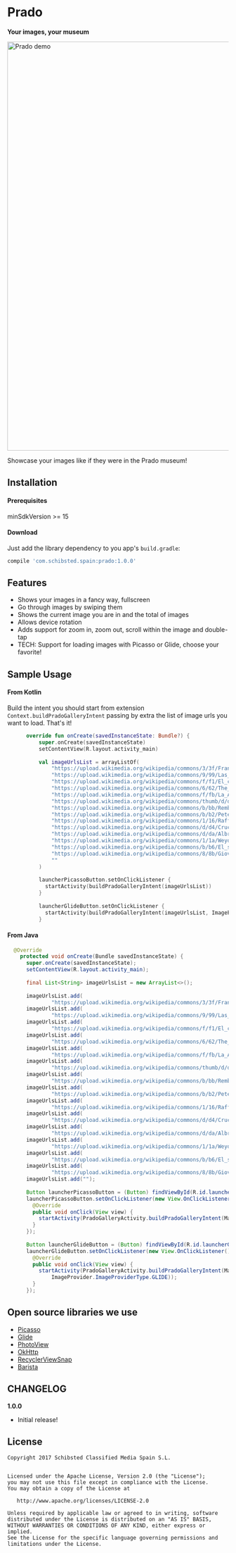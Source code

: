 # Prado
**Your images, your museum**

<img src="art/prado.gif" alt="Prado demo" width="540" height="929">

Showcase your images like if they were in the Prado museum!

## Installation

#### Prerequisites

minSdkVersion >= 15

#### Download

Just add the library dependency to you app's `build.gradle`:

```gradle
compile 'com.schibsted.spain:prado:1.0.0'
```

## Features
- Shows your images in a fancy way, fullscreen
- Go through images by swiping them
- Shows the current image you are in and the total of images
- Allows device rotation
- Adds support for zoom in, zoom out, scroll within the image and double-tap
- TECH: Support for loading images with Picasso or Glide, choose your favorite!

## Sample Usage
#### From Kotlin
Build the intent you should start from extension `Context.buildPradoGalleryIntent` passing by extra the list of image urls you want to load. That's it!

```kotlin
      override fun onCreate(savedInstanceState: Bundle?) {
          super.onCreate(savedInstanceState)
          setContentView(R.layout.activity_main)
      
          val imageUrlsList = arrayListOf(
              "https://upload.wikimedia.org/wikipedia/commons/3/3f/Francisco_de_Goya_y_Lucientes_-_Los_fusilamientos_del_tres_de_mayo_-_1814.jpg",
              "https://upload.wikimedia.org/wikipedia/commons/9/99/Las_Meninas_01.jpg",
              "https://upload.wikimedia.org/wikipedia/commons/f/f1/El_caballero_de_la_mano_en_el_pecho.jpg",
              "https://upload.wikimedia.org/wikipedia/commons/6/62/The_Garden_of_Earthly_Delights_by_Bosch_High_Resolution_2.jpg",
              "https://upload.wikimedia.org/wikipedia/commons/f/fb/La_Anunciaci%C3%B3n_%28Fra_Angelico-Prado%29.jpg",
              "https://upload.wikimedia.org/wikipedia/commons/thumb/d/d2/Carlos_V_en_M%C3%BChlberg%2C_by_Titian%2C_from_Prado_in_Google_Earth.jpg/3000px-Carlos_V_en_M%C3%BChlberg%2C_by_Titian%2C_from_Prado_in_Google_Earth.jpg",
              "https://upload.wikimedia.org/wikipedia/commons/b/bb/Rembrandt_Harmensz._van_Rijn_014.jpg",
              "https://upload.wikimedia.org/wikipedia/commons/b/b2/Peter_Paul_Rubens_-_The_Three_Graces%2C_1635.jpg",
              "https://upload.wikimedia.org/wikipedia/commons/1/16/Raffael_048.jpg",
              "https://upload.wikimedia.org/wikipedia/commons/d/d4/Crucifixi%C3%B3n_Juan_de_Flandes.jpg",
              "https://upload.wikimedia.org/wikipedia/commons/d/da/Albrecht_D%C3%BCrer_103.jpg",
              "https://upload.wikimedia.org/wikipedia/commons/1/1a/Weyden_Deposition.jpg",
              "https://upload.wikimedia.org/wikipedia/commons/b/b6/El_sue%C3%B1o_de_Jacob%2C_por_Jos%C3%A9_de_Ribera.jpg",
              "https://upload.wikimedia.org/wikipedia/commons/8/8b/Giovanni_Battista_Tiepolo_022.jpg",
              ""
          )
      
          launcherPicassoButton.setOnClickListener {
            startActivity(buildPradoGalleryIntent(imageUrlsList))
          }
      
          launcherGlideButton.setOnClickListener {
            startActivity(buildPradoGalleryIntent(imageUrlsList, ImageProvider.ImageProviderType.GLIDE))
          }
```

#### From Java
```java
  @Override
    protected void onCreate(Bundle savedInstanceState) {
      super.onCreate(savedInstanceState);
      setContentView(R.layout.activity_main);
  
      final List<String> imageUrlsList = new ArrayList<>();
  
      imageUrlsList.add(
              "https://upload.wikimedia.org/wikipedia/commons/3/3f/Francisco_de_Goya_y_Lucientes_-_Los_fusilamientos_del_tres_de_mayo_-_1814.jpg");
      imageUrlsList.add(
              "https://upload.wikimedia.org/wikipedia/commons/9/99/Las_Meninas_01.jpg");
      imageUrlsList.add(
              "https://upload.wikimedia.org/wikipedia/commons/f/f1/El_caballero_de_la_mano_en_el_pecho.jpg");
      imageUrlsList.add(
              "https://upload.wikimedia.org/wikipedia/commons/6/62/The_Garden_of_Earthly_Delights_by_Bosch_High_Resolution_2.jpg");
      imageUrlsList.add(
              "https://upload.wikimedia.org/wikipedia/commons/f/fb/La_Anunciaci%C3%B3n_%28Fra_Angelico-Prado%29.jpg");
      imageUrlsList.add(
              "https://upload.wikimedia.org/wikipedia/commons/thumb/d/d2/Carlos_V_en_M%C3%BChlberg%2C_by_Titian%2C_from_Prado_in_Google_Earth.jpg/3000px-Carlos_V_en_M%C3%BChlberg%2C_by_Titian%2C_from_Prado_in_Google_Earth.jpg");
      imageUrlsList.add(
              "https://upload.wikimedia.org/wikipedia/commons/b/bb/Rembrandt_Harmensz._van_Rijn_014.jpg");
      imageUrlsList.add(
              "https://upload.wikimedia.org/wikipedia/commons/b/b2/Peter_Paul_Rubens_-_The_Three_Graces%2C_1635.jpg");
      imageUrlsList.add(
              "https://upload.wikimedia.org/wikipedia/commons/1/16/Raffael_048.jpg");
      imageUrlsList.add(
              "https://upload.wikimedia.org/wikipedia/commons/d/d4/Crucifixi%C3%B3n_Juan_de_Flandes.jpg");
      imageUrlsList.add(
              "https://upload.wikimedia.org/wikipedia/commons/d/da/Albrecht_D%C3%BCrer_103.jpg");
      imageUrlsList.add(
              "https://upload.wikimedia.org/wikipedia/commons/1/1a/Weyden_Deposition.jpg");
      imageUrlsList.add(
              "https://upload.wikimedia.org/wikipedia/commons/b/b6/El_sue%C3%B1o_de_Jacob%2C_por_Jos%C3%A9_de_Ribera.jpg");
      imageUrlsList.add(
              "https://upload.wikimedia.org/wikipedia/commons/8/8b/Giovanni_Battista_Tiepolo_022.jpg");
      imageUrlsList.add("");
  
      Button launcherPicassoButton = (Button) findViewById(R.id.launcherPicassoButton);
      launcherPicassoButton.setOnClickListener(new View.OnClickListener() {
        @Override
        public void onClick(View view) {
          startActivity(PradoGalleryActivity.buildPradoGalleryIntent(MainActivity.this, imageUrlsList));
        }
      });
  
      Button launcherGlideButton = (Button) findViewById(R.id.launcherGlideButton);
      launcherGlideButton.setOnClickListener(new View.OnClickListener() {
        @Override
        public void onClick(View view) {
          startActivity(PradoGalleryActivity.buildPradoGalleryIntent(MainActivity.this, imageUrlsList,
              ImageProvider.ImageProviderType.GLIDE));
        }
      });
```

## Open source libraries we use
- [Picasso](https://github.com/square/picasso)
- [Glide](https://github.com/bumptech/glide)
- [PhotoView](https://github.com/chrisbanes/PhotoView)
- [OkHttp](https://github.com/square/okhttp)
- [RecyclerViewSnap](https://github.com/rubensousa/RecyclerViewSnap)
- [Barista](https://github.com/SchibstedSpain/Barista)

## CHANGELOG
**1.0.0**
- Initial release!

## License

```
Copyright 2017 Schibsted Classified Media Spain S.L.


Licensed under the Apache License, Version 2.0 (the "License");
you may not use this file except in compliance with the License.
You may obtain a copy of the License at

   http://www.apache.org/licenses/LICENSE-2.0

Unless required by applicable law or agreed to in writing, software
distributed under the License is distributed on an "AS IS" BASIS,
WITHOUT WARRANTIES OR CONDITIONS OF ANY KIND, either express or implied.
See the License for the specific language governing permissions and
limitations under the License.
```